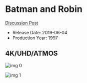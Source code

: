 # Batman and Robin

[Discussion Post](https://www.avsforum.com/threads/bass-eq-for-filtered-movies.2995212/post-58154126)

* Release Date: 2019-06-04
* Production Year: 1997

## 4K/UHD/ATMOS

![img 0](https://i.imgur.com/RABVu0o.jpg)

![img 1](https://i.imgur.com/vlA2azt.jpg)

